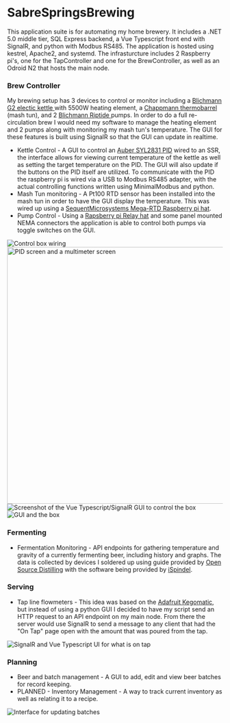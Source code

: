 # SabreSpringsBrewing
<p>
This application suite is for automating my home brewery. It includes a .NET 5.0 middle tier, SQL Express backend, a Vue Typescript front end with SignalR, and python with Modbus RS485. The application is hosted using kestrel, Apache2, and systemd. The infrasturcture includes 2 Raspberry pi's, one for the TapController and one for the BrewController, as well as an Odroid N2 that hosts the main node.
</p>
<h3>Brew Controller</h3>
<p>    
    My brewing setup has 3 devices to control or monitor including a <a href="https://www.blichmannengineering.com/boilermaker-g2.html">Blichmann G2 electic kettle </a> with 5500W heating element, a <a href="https://www.chapmanequipment.com/products/10-gallon-thermobarrel">Chappmann thermobarrel</a> (mash tun), and 
    2 <a href="https://www.blichmannengineering.com/riptide-brewing-pump.html">Blichmann Riptide </a> pumps. In order to do a full re-circulation brew I would need my software to manage the heating element and 2 pumps along with monitoring my mash tun's temperature. The GUI for these features is built using SignalR so that the GUI can update in realtime.
    <ul>
        <li> 
            Kettle Control - A GUI to control an <a href="https://www.auberins.com/index.php?main_page=product_info&products_id=651">Auber SYL2831 PID</a> wired to an SSR, the interface allows for viewing current temperature of the kettle as well as setting the target temperature on the PID. The GUI will also update if the buttons on the PID itself are utilized. To communicate with the PID the raspberry pi is wired via a USB to Modbus RS485 adapter, with the actual controlling functions written using MinimalModbus and python.
        </li>
        <li>
            Mash Tun monitoring - A Pt100 RTD sensor has been installed into the mash tun in order to have the GUI display the temperature. This was wired up using a <a href="https://sequentmicrosystems.com/product/rtd-data-acquisition-card-for-rpi/" >SequentMicrosystems Mega-RTD Raspberry pi hat</a>.
        </li>
        <li>
            Pump Control - Using a <a href="https://www.electronics-salon.com/products/electronics-salon-rpi-power-relay-board-expansion-module-for-raspberry-pi-a-b-2b-3b">Rapsberry pi Relay hat</a> and some panel mounted NEMA connectors the application is able to control both pumps via toggle switches on the GUI.
        </li>
    </ul>
</p>

<img src="https://i.imgur.com/kw4wAD4.jpg" alt="Control box wiring"></img>
<img src="https://i.imgur.com/GmCVmwS.jpg" height="600px" alt="PID screen and a multimeter screen"></img>
<img src="https://i.imgur.com/jQalSbG.png" alt="Screenshot of the Vue Typescript/SignalR GUI to control the box"></img>
<img src="https://i.imgur.com/0XiLflq.jpg" alt="GUI and the box"></img>

<h3>Fermenting</h3>
<p>
    <ul>    
        <li>
            Fermentation Monitoring - API endpoints for gathering temperature and gravity of a currently fermenting beer, including history and graphs. The data is collected by devices I soldered up using guide provided by <a href="https://www.opensourcedistilling.com/ispindel-assembly/">Open Source Distilling</a> with the software being provided by <a href="http://www.ispindel.de/">iSpindel</a>.
        </li>
    </ul>

<h3>Serving</h3>
<p>
    <ul>
        <li>
            Tap line flowmeters - This idea was based on the <a href="https://learn.adafruit.com/adafruit-keg-bot/overview" >Adafruit Kegomatic</a>, but instead of using a python
            GUI I decided to have my script send an HTTP request to an API endpoint on my main node. From there the server would use SignalR to send a message to any client that had the "On Tap" page open with the amount that was poured from the tap.
        </li>
    </ul>
</p>
<img src="https://i.imgur.com/obdGXPV.png" alt="SignalR and Vue Typescript UI for what is on tap"></img>
<h3>Planning</h3>
<p>
    <ul>
        <li>
            Beer and batch management - A GUI to add, edit and view beer batches for record keeping.     
        </li>
        <li>
            PLANNED - Inventory Management - A way to track current inventory as well as relating it to a recipe.
        </li>
    </ul>
</p>
<img src="https://i.imgur.com/29hX7kT.png" alt="Interface for updating batches"></img>
